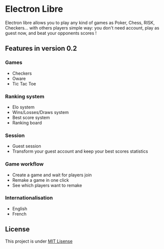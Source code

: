 Electron Libre
==============

Electron libre allows you to play any kind of games
as Poker, Chess, RISK, Checkers... with others players simple way:
you don't need account, play as guest now,
and beat your opponents scores !

## Features in version 0.2

### Games
- Checkers
- Oware
- Tic Tac Toe

### Ranking system
- Elo system
- Wins/Losses/Draws system
- Best score system
- Ranking board

### Session
- Guest session
- Transform your guest account and keep your best scores statistics

### Game workflow
- Create a game and wait for players join
- Remake a game in one click
- See which players want to remake

### Internationalisation
- English
- French

## License

This project is under [MIT Lisense](https://github.com/alcalyn/elc/blob/dev/src/EL/CoreBundle/Resources/meta/LICENSE)
